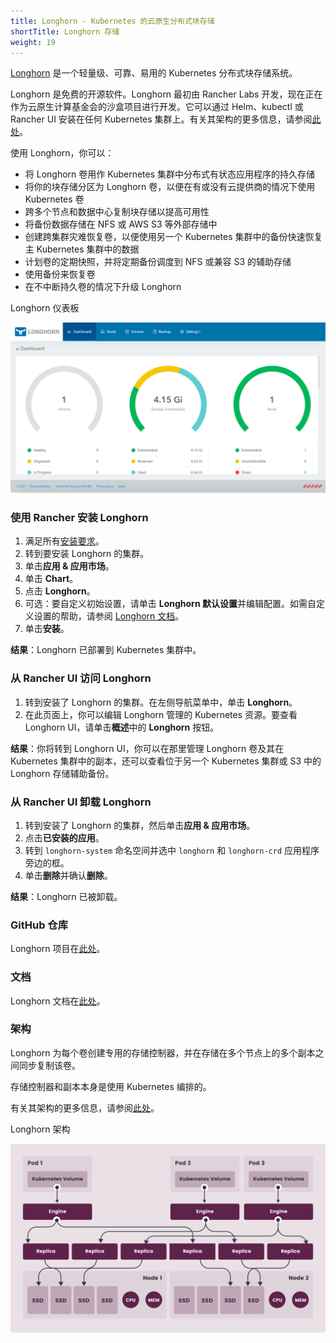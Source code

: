 ```yaml
---
title: Longhorn - Kubernetes 的云原生分布式块存储
shortTitle: Longhorn 存储
weight: 19
---
```


[Longhorn](https://longhorn.io/) 是一个轻量级、可靠、易用的 Kubernetes 分布式块存储系统。

Longhorn 是免费的开源软件。Longhorn 最初由 Rancher Labs 开发，现在正在作为云原生计算基金会的沙盒项目进行开发。它可以通过 Helm、kubectl 或 Rancher UI 安装在任何 Kubernetes 集群上。有关其架构的更多信息，请参阅[此处](https://longhorn.io/docs/latest/concepts/)。

使用 Longhorn，你可以：

- 将 Longhorn 卷用作 Kubernetes 集群中分布式有状态应用程序的持久存储
- 将你的块存储分区为 Longhorn 卷，以便在有或没有云提供商的情况下使用 Kubernetes 卷
- 跨多个节点和数据中心复制块存储以提高可用性
- 将备份数据存储在 NFS 或 AWS S3 等外部存储中
- 创建跨集群灾难恢复卷，以便使用另一个 Kubernetes 集群中的备份快速恢复主 Kubernetes 集群中的数据
- 计划卷的定期快照，并将定期备份调度到 NFS 或兼容 S3 的辅助存储
- 使用备份来恢复卷
- 在不中断持久卷的情况下升级 Longhorn

<figcaption>Longhorn 仪表板</figcaption>

![Longhorn 仪表板](/img/longhorn-screenshot.png)

### 使用 Rancher 安装 Longhorn

1. 满足所有[安装要求](https://longhorn.io/docs/latest/deploy/install/#installation-requirements)。
1. 转到要安装 Longhorn 的集群。
1. 单击**应用 & 应用市场**。
1. 单击 **Chart**。
1. 点击 **Longhorn**。
1. 可选：要自定义初始设置，请单击 **Longhorn 默认设置**并编辑配置。如需自定义设置的帮助，请参阅 [Longhorn 文档](https://longhorn.io/docs/latest/references/settings/)。
1. 单击**安装**。

**结果**：Longhorn 已部署到 Kubernetes 集群中。

### 从 Rancher UI 访问 Longhorn

1. 转到安装了 Longhorn 的集群。在左侧导航菜单中，单击 **Longhorn**。
1. 在此页面上，你可以编辑 Longhorn 管理的 Kubernetes 资源。要查看 Longhorn UI，请单击**概述**中的 **Longhorn** 按钮。

**结果**：你将转到 Longhorn UI，你可以在那里管理 Longhorn 卷及其在 Kubernetes 集群中的副本，还可以查看位于另一个 Kubernetes 集群或 S3 中的 Longhorn 存储辅助备份。

### 从 Rancher UI 卸载 Longhorn

1. 转到安装了 Longhorn 的集群，然后单击**应用 & 应用市场**。
1. 点击**已安装的应用**。
1. 转到 `longhorn-system` 命名空间并选中 `longhorn` 和 `longhorn-crd` 应用程序旁边的框。
1. 单击**删除**并确认**删除**。

**结果**：Longhorn 已被卸载。

### GitHub 仓库

Longhorn 项目在[此处](https://github.com/longhorn/longhorn)。

### 文档

Longhorn 文档在[此处](https://longhorn.io/docs/)。

### 架构

Longhorn 为每个卷创建专用的存储控制器，并在存储在多个节点上的多个副本之间同步复制该卷。

存储控制器和副本本身是使用 Kubernetes 编排的。

有关其架构的更多信息，请参阅[此处](https://longhorn.io/docs/latest/concepts/)。

<figcaption>Longhorn 架构</figcaption>

![Longhorn 架构](/img/longhorn-architecture.svg)
